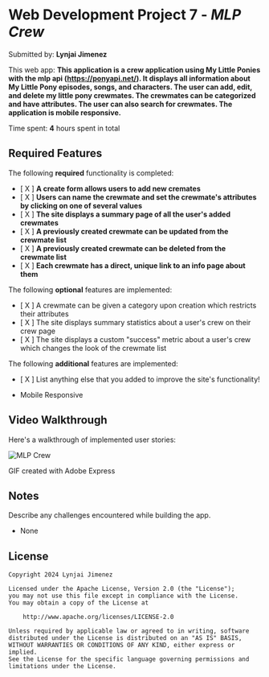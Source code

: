 # Web Development Project 7 - *MLP Crew*

Submitted by: **Lynjai Jimenez**

This web app: **This application is a crew application using My Little Ponies with the mlp api (https://ponyapi.net/). It displays all information about My Little Pony episodes, songs, and characters. The user can add, edit, and delete my little pony crewmates. The crewmates can be categorized and have attributes. The user can also search for crewmates. The application is mobile responsive.**

Time spent: **4** hours spent in total

## Required Features

The following **required** functionality is completed:

- [ X ] **A create form allows users to add new cremates**
- [ X ] **Users can name the crewmate and set the crewmate's attributes by clicking on one of several values**
- [ X ] **The site displays a summary page of all the user's added crewmates**
- [ X ] **A previously created crewmate can be updated from the crewmate list**
- [ X ] **A previously created crewmate can be deleted from the crewmate list**
- [ X ] **Each crewmate has a direct, unique link to an info page about them**

The following **optional** features are implemented:

- [ X ] A crewmate can be given a category upon creation which restricts their attributes
- [ X ] The site displays summary statistics about a user's crew on their crew page
- [ X ] The site displays a custom "success" metric about a user's crew which changes the look of the crewmate list

The following **additional** features are implemented:

* [ X ] List anything else that you added to improve the site's functionality!

- Mobile Responsive

## Video Walkthrough

Here's a walkthrough of implemented user stories:

![MLP Crew](./mlp.gif)

<!-- Replace this with whatever GIF tool you used! -->
GIF created with Adobe Express
<!-- Recommended tools:
[Kap](https://getkap.co/) for macOS
[ScreenToGif](https://www.screentogif.com/) for Windows
[peek](https://github.com/phw/peek) for Linux. -->

## Notes

Describe any challenges encountered while building the app.

- None

## License

    Copyright 2024 Lynjai Jimenez

    Licensed under the Apache License, Version 2.0 (the "License");
    you may not use this file except in compliance with the License.
    You may obtain a copy of the License at

        http://www.apache.org/licenses/LICENSE-2.0

    Unless required by applicable law or agreed to in writing, software
    distributed under the License is distributed on an "AS IS" BASIS,
    WITHOUT WARRANTIES OR CONDITIONS OF ANY KIND, either express or implied.
    See the License for the specific language governing permissions and
    limitations under the License.